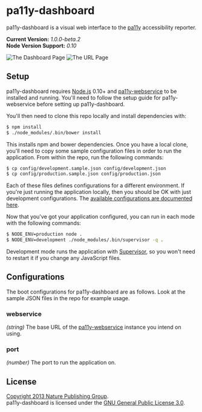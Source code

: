 pa11y-dashboard
===============

pa11y-dashboard is a visual web interface to the [pa11y][pa11y] accessibility reporter.

**Current Version:** *1.0.0-beta.2*  
**Node Version Support:** *0.10*


![The Dashboard Page](https://f.cloud.github.com/assets/1225142/1269563/2fc6e4e0-2cfb-11e3-8f49-e74a9d49bb32.jpg)
![The URL Page](https://f.cloud.github.com/assets/1225142/1297247/f749f3a0-30dd-11e3-9920-583f86f3c8f9.jpg)


Setup
-----

pa11y-dashboard requires [Node.js][node] 0.10+ and [pa11y-webservice][pa11y-webservice] to be installed and running. You'll need to follow the setup guide for pa11y-webservice before setting up pa11y-dashboard.

You'll then need to clone this repo locally and install dependencies with:

```sh
$ npm install
$ ./node_modules/.bin/bower install
```

This installs npm and bower dependencies. Once you have a local clone, you'll need to copy some sample configuration files in order to run the application. From within the repo, run the following commands:

```sh
$ cp config/development.sample.json config/development.json
$ cp config/production.sample.json config/production.json
```

Each of these files defines configurations for a different environment. If you're just running the application locally, then you should be OK with just development configurations. The [available configurations are documented here](#configurations).

Now that you've got your application configured, you can run in each mode with the following commands:

```sh
$ NODE_ENV=production node .
$ NODE_ENV=development ./node_modules/.bin/supervisor -q .
```

Development mode runs the application with [Supervisor][supervisor], so you won't need to restart it if you change any JavaScript files.


Configurations
--------------

The boot configurations for pa11y-dashboard are as follows. Look at the sample JSON files in the repo for example usage.

### webservice
*(string)* The base URL of the [pa11y-webservice][pa11y-webservice] instance you intend on using.

### port
*(number)* The port to run the application on.


License
-------

[Copyright 2013 Nature Publishing Group](LICENSE.txt).  
pa11y-dashboard is licensed under the [GNU General Public License 3.0][gpl].



[gpl]: http://www.gnu.org/licenses/gpl-3.0.html
[node]: http://nodejs.org/
[pa11y]: https://github.com/nature/pa11y
[pa11y-webservice]: https://github.com/nature/pa11y-webservice
[supervisor]: https://github.com/isaacs/node-supervisor
